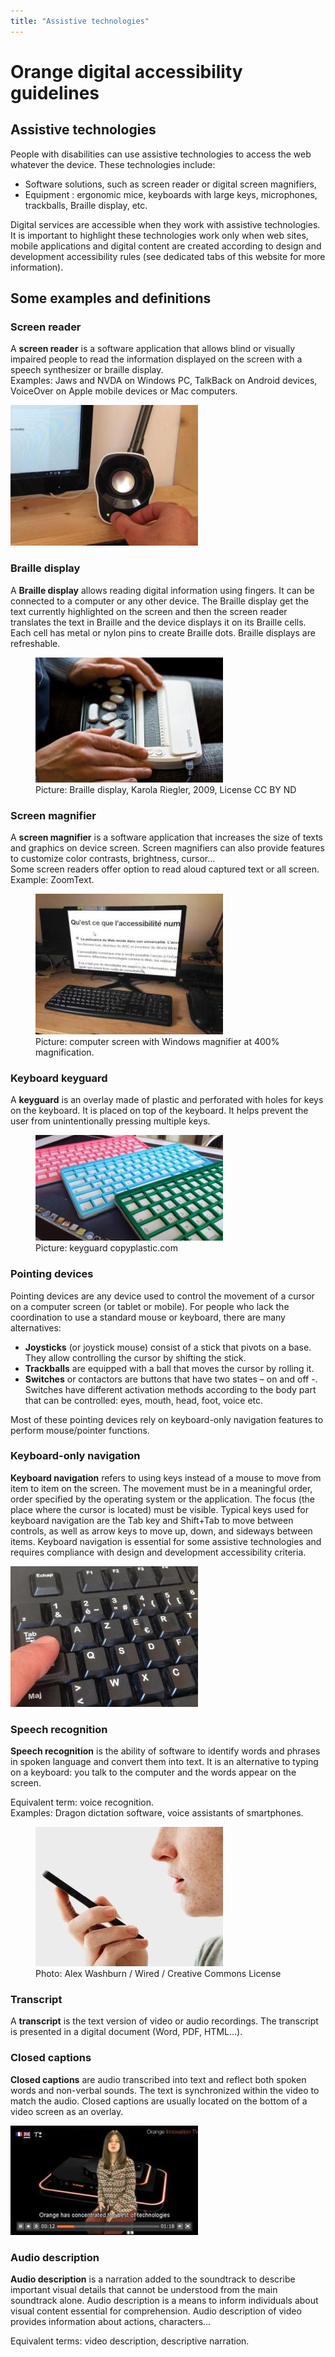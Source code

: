 ```yaml
---
title: "Assistive technologies"
---
```


# Orange digital accessibility guidelines <h2 class="page-title">Assistive technologies</h2>

People with disabilities can use assistive technologies to access the web whatever the device. These technologies include:
- Software solutions, such as screen reader or digital screen magnifiers,
- Equipment : ergonomic mice, keyboards with large keys, microphones, trackballs, Braille display, etc.

Digital services are accessible when they work with assistive technologies. It is important to highlight these technologies work only when web sites, mobile applications and digital content are created according to design and development accessibility rules (see dedicated tabs of this website for more information).

## Some examples and definitions
### Screen reader

A **screen reader** is a software application that allows blind or visually impaired people to read the information displayed on the screen with a speech synthesizer or braille display.  
Examples: Jaws and NVDA on Windows PC, TalkBack on Android devices, VoiceOver on Apple mobile devices or Mac computers.

<img src="../images/audio.jpg" alt="" class="img-fluid">

### Braille display
A **Braille display** allows reading digital information using fingers. It can be connected to a computer or any other device.  The Braille display get the text currently highlighted on the screen and then the screen reader translates the text in Braille and the device displays it on its Braille cells. Each cell has metal or nylon pins to create Braille dots. Braille displays are refreshable.

<figure>
    <img src="../images/plage-braille.jpg" alt="Braille display" class="img-fluid">
    <figcaption>Picture: Braille display, Karola Riegler, 2009, License CC BY ND</figcaption>
</figure>

### Screen magnifier

A **screen magnifier** is a software application that increases the size of texts and graphics on device screen. Screen magnifiers can also provide features to customize color contrasts, brightness, cursor…  
Some screen readers offer option to read aloud captured text or all screen.  
Example: ZoomText.

<figure>
    <img src="../images/loupe.jpg" alt="computer screen with Windows magnifier at 400% magnification" class="img-fluid">
    <figcaption>Picture: computer screen with Windows magnifier at 400% magnification.</figcaption>
</figure>

### Keyboard keyguard

A **keyguard** is an overlay made of plastic and perforated with holes for keys on the keyboard. It is placed on top of the keyboard. It helps prevent the user from unintentionally pressing multiple keys.

<figure>
    <img src="../images/guidedoigt.jpg" alt="keyboard with a keyguard" class="img-fluid">
    <figcaption>Picture: keyguard copyplastic.com</figcaption>
</figure>

### Pointing devices

Pointing devices are any device used to control the movement of a cursor on a computer screen (or tablet or mobile). For people who lack the coordination to use a standard mouse or keyboard, there are many alternatives:
- **Joysticks** (or joystick mouse) consist of a stick that pivots on a base. They allow controlling the cursor by shifting the stick. 
- **Trackballs** are equipped with a ball that moves the cursor by rolling it.
- **Switches** or contactors are buttons that have two states – on and off -. Switches have different activation methods according to the body part that can be controlled: eyes, mouth, head, foot, voice etc.  

Most of these pointing devices rely on keyboard-only navigation features to perform mouse/pointer functions.   

### Keyboard-only navigation
**Keyboard navigation** refers to using keys instead of a mouse to move from item to item on the screen. The movement must be in a meaningful order, order specified by the operating system or the application. The focus (the place where the cursor is located) must be visible. 
Typical keys used for keyboard navigation are the Tab key and Shift+Tab to move between controls, as well as arrow keys to move up, down, and sideways between items.
Keyboard navigation is essential for some assistive technologies and requires compliance with design and development accessibility criteria.

<img src="../images/clavier.jpg" alt="" class="img-fluid">

### Speech recognition
**Speech recognition** is the ability of software to identify words and phrases in spoken language and convert them into text. It is an alternative to typing on a keyboard: you talk to the computer and the words appear on the screen.  

Equivalent term: voice recognition.  
Examples: Dragon dictation software, voice assistants of smartphones.
<figure>
    <img src="../images/vocale.jpg" alt="Person on the phone" class="img-fluid">
    <figcaption>Photo: Alex Washburn / Wired / Creative Commons License</figcaption>
</figure>

### Transcript
A **transcript** is the text version of video or audio recordings. The transcript is presented in a digital document (Word, PDF, HTML...).

### Closed captions
**Closed captions** are audio transcribed into text and reflect both spoken words and non-verbal sounds. The text is synchronized within the video to match the audio. Closed captions are usually located on the bottom of a video screen as an overlay.

<img src="../images/soustitres.jpg" alt="Screenshot of a video with closed captions" class="img-fluid">    

### Audio description
**Audio description** is a narration added to the soundtrack to describe important visual details that cannot be understood from the main soundtrack alone.  Audio description is a means to inform individuals about visual content essential for comprehension.  Audio description of video provides information about actions, characters…  

Equivalent terms: video description, descriptive narration.
